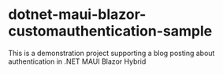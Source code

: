 # dotnet-maui-blazor-customauthentication-sample
This is a demonstration project supporting a blog posting about authentication in .NET MAUI Blazor Hybrid
